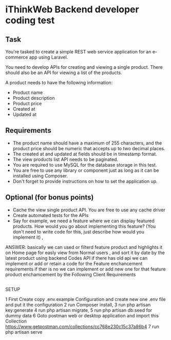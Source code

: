 # iThinkWeb Backend developer coding test

## Task
You're tasked to create a simple REST web service application for an e-commerce app using Laravel.

You need to develop APIs for creating and viewing a single product. There should also be an API for viewing a list of the products.

A product needs to have the following information:

- Product name
- Product description
- Product price
- Created at
- Updated at

## Requirements
- The product name should have a maximum of 255 characters, and the product price should be numeric that accepts up to two decimal places.
- The created at and updated at fields should be in timestamp format.
- The view products list API needs to be paginated.
- You are required to use MySQL for the database storage in this test.
- You are free to use any library or component just as long as it can be installed using Composer.
- Don't forget to provide instructions on how to set the application up.

## Optional (for bonus points)
- Cache the view single product API. You are free to use any cache driver
- Create automated tests for the APIs
- Say for example, we need a feature where we can display featured products. How would you go about implementing this feature? (You don't need to write code for this, just describe how would you implement it) , 

ANSWER:
basically we can used or filterd feature product and highlights it on Home page for easly view from Normal users , and sort it by date by the latest product using backend Codes API if there has old api we can implement or add or retain a code for the Feature enchancement requirements if ther is no  we can implement or add new one for that feature product enchamcement by the  Following Client Requirements


##
SETUP

1 First Create copy .env.example Configuration and create new one .env file and put it the configuration
2 run Composer install,
3 run php artisan key:generate
4 run php artisan migrate,
5 run php artisan db:seed for dummy data
6 Goto postman web or desktop application and import this  Collection  https://www.getpostman.com/collections/cc768e230c15c37a86b4
7 run php artisan serve

